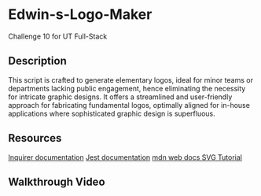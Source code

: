 # Edwin-s-Logo-Maker
Challenge 10 for UT Full-Stack 

## Description
This script is crafted to generate elementary logos, ideal for minor teams or departments lacking public engagement, hence eliminating the necessity for intricate graphic designs. It offers a streamlined and user-friendly approach for fabricating fundamental logos, optimally aligned for in-house applications where sophisticated graphic design is superfluous.

## Resources
[Inquirer documentation](https://github.com/SBoudrias/Inquirer.js)
[Jest documentation](https://github.com/jestjs/jest)
[mdn web docs SVG Tutorial](https://developer.mozilla.org/en-US/docs/Web/SVG/Tutorial)

## Walkthrough Video
